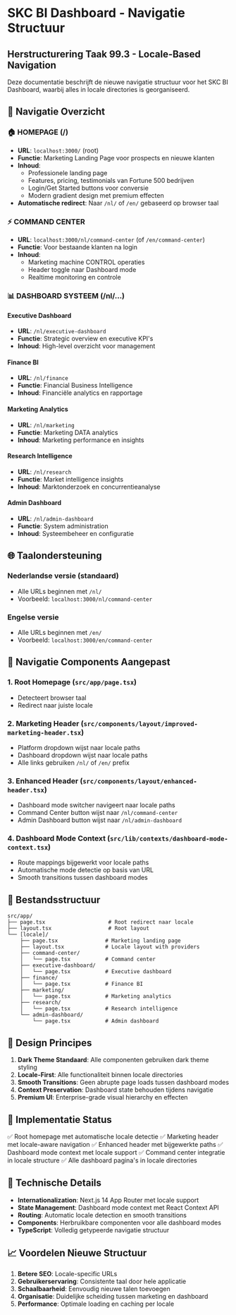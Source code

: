 # SKC BI Dashboard - Navigatie Structuur

## Herstructurering Taak 99.3 - Locale-Based Navigation

Deze documentatie beschrijft de nieuwe navigatie structuur voor het SKC BI Dashboard, waarbij alles in locale directories is georganiseerd.

## 🎯 Navigatie Overzicht

### 🏠 HOMEPAGE (/)

- **URL**: `localhost:3000/` (root)
- **Functie**: Marketing Landing Page voor prospects en nieuwe klanten
- **Inhoud**:
  - Professionele landing page
  - Features, pricing, testimonials van Fortune 500 bedrijven
  - Login/Get Started buttons voor conversie
  - Modern gradient design met premium effecten
- **Automatische redirect**: Naar `/nl/` of `/en/` gebaseerd op browser taal

### ⚡ COMMAND CENTER

- **URL**: `localhost:3000/nl/command-center` (of `/en/command-center`)
- **Functie**: Voor bestaande klanten na login
- **Inhoud**:
  - Marketing machine CONTROL operaties
  - Header toggle naar Dashboard mode
  - Realtime monitoring en controle

### 📊 DASHBOARD SYSTEEM (/nl/...)

#### Executive Dashboard

- **URL**: `/nl/executive-dashboard`
- **Functie**: Strategic overview en executive KPI's
- **Inhoud**: High-level overzicht voor management

#### Finance BI

- **URL**: `/nl/finance`
- **Functie**: Financial Business Intelligence
- **Inhoud**: Financiële analytics en rapportage

#### Marketing Analytics

- **URL**: `/nl/marketing`
- **Functie**: Marketing DATA analytics
- **Inhoud**: Marketing performance en insights

#### Research Intelligence

- **URL**: `/nl/research`
- **Functie**: Market intelligence insights
- **Inhoud**: Marktonderzoek en concurrentieanalyse

#### Admin Dashboard

- **URL**: `/nl/admin-dashboard`
- **Functie**: System administration
- **Inhoud**: Systeembeheer en configuratie

## 🌐 Taalondersteuning

### Nederlandse versie (standaard)

- Alle URLs beginnen met `/nl/`
- Voorbeeld: `localhost:3000/nl/command-center`

### Engelse versie

- Alle URLs beginnen met `/en/`
- Voorbeeld: `localhost:3000/en/command-center`

## 🔄 Navigatie Components Aangepast

### 1. Root Homepage (`src/app/page.tsx`)

- Detecteert browser taal
- Redirect naar juiste locale

### 2. Marketing Header (`src/components/layout/improved-marketing-header.tsx`)

- Platform dropdown wijst naar locale paths
- Dashboard dropdown wijst naar locale paths
- Alle links gebruiken `/nl/` of `/en/` prefix

### 3. Enhanced Header (`src/components/layout/enhanced-header.tsx`)

- Dashboard mode switcher navigeert naar locale paths
- Command Center button wijst naar `/nl/command-center`
- Admin Dashboard button wijst naar `/nl/admin-dashboard`

### 4. Dashboard Mode Context (`src/lib/contexts/dashboard-mode-context.tsx`)

- Route mappings bijgewerkt voor locale paths
- Automatische mode detectie op basis van URL
- Smooth transitions tussen dashboard modes

## 📁 Bestandsstructuur

```
src/app/
├── page.tsx                    # Root redirect naar locale
├── layout.tsx                  # Root layout
└── [locale]/
    ├── page.tsx               # Marketing landing page
    ├── layout.tsx             # Locale layout with providers
    ├── command-center/
    │   └── page.tsx           # Command center
    ├── executive-dashboard/
    │   └── page.tsx           # Executive dashboard
    ├── finance/
    │   └── page.tsx           # Finance BI
    ├── marketing/
    │   └── page.tsx           # Marketing analytics
    ├── research/
    │   └── page.tsx           # Research intelligence
    └── admin-dashboard/
        └── page.tsx           # Admin dashboard
```

## 🎨 Design Principes

1. **Dark Theme Standaard**: Alle componenten gebruiken dark theme styling
2. **Locale-First**: Alle functionaliteit binnen locale directories
3. **Smooth Transitions**: Geen abrupte page loads tussen dashboard modes
4. **Context Preservation**: Dashboard state behouden tijdens navigatie
5. **Premium UI**: Enterprise-grade visual hierarchy en effecten

## 🚀 Implementatie Status

✅ Root homepage met automatische locale detectie
✅ Marketing header met locale-aware navigation
✅ Enhanced header met bijgewerkte paths
✅ Dashboard mode context met locale support
✅ Command center integratie in locale structure
✅ Alle dashboard pagina's in locale directories

## 🔧 Technische Details

- **Internationalization**: Next.js 14 App Router met locale support
- **State Management**: Dashboard mode context met React Context API
- **Routing**: Automatic locale detection en smooth transitions
- **Components**: Herbruikbare componenten voor alle dashboard modes
- **TypeScript**: Volledig getypeerde navigatie structuur

## 📈 Voordelen Nieuwe Structuur

1. **Betere SEO**: Locale-specific URLs
2. **Gebruikerservaring**: Consistente taal door hele applicatie
3. **Schaalbaarheid**: Eenvoudig nieuwe talen toevoegen
4. **Organisatie**: Duidelijke scheiding tussen marketing en dashboard
5. **Performance**: Optimale loading en caching per locale
